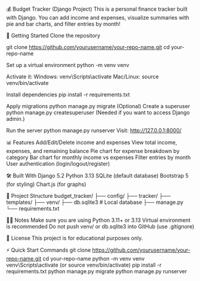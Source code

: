 💰 Budget Tracker (Django Project)
This is a personal finance tracker built with Django.
You can add income and expenses, visualize summaries with pie and bar charts, and filter entries by month!

🚀 Getting Started
Clone the repository

git clone https://github.com/yourusername/your-repo-name.git
cd your-repo-name

Set up a virtual environment
python -m venv venv

Activate it:
Windows:
venv\Scripts\activate
Mac/Linux:
source venv/bin/activate

Install dependencies
pip install -r requirements.txt

Apply migrations
python manage.py migrate
(Optional) Create a superuser
python manage.py createsuperuser
(Needed if you want to access Django admin.)

Run the server
python manage.py runserver
Visit: http://127.0.0.1:8000/

📊 Features
Add/Edit/Delete income and expenses
View total income, expenses, and remaining balance
Pie chart for expense breakdown by category
Bar chart for monthly income vs expenses
Filter entries by month
User authentication (login/logout/register)

🛠 Built With
Django 5.2
Python 3.13
SQLite (default database)
Bootstrap 5 (for styling)
Chart.js (for graphs)

📂 Project Structure
budget_tracker/
├── config/ 
├── tracker/ 
├── templates/ 
├── venv/ 
├── db.sqlite3 # Local database
├── manage.py
└── requirements.txt

🙋‍♂️ Notes
Make sure you are using Python 3.11+ or 3.13
Virtual environment is recommended
Do not push venv/ or db.sqlite3 into GitHub (use .gitignore)

📜 License
This project is for educational purposes only.

⚡ Quick Start Commands
git clone https://github.com/yourusername/your-repo-name.git
cd your-repo-name
python -m venv venv
venv\Scripts\activate (or source venv/bin/activate)
pip install -r requirements.txt
python manage.py migrate
python manage.py runserver
